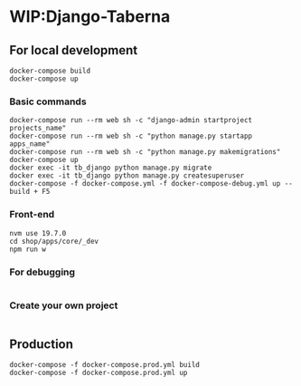 # WIP:Django-Taberna

## For local development

```
docker-compose build
docker-compose up
```

### Basic commands

```
docker-compose run --rm web sh -c "django-admin startproject projects_name"
docker-compose run --rm web sh -c "python manage.py startapp apps_name"
docker-compose run --rm web sh -c "python manage.py makemigrations"
docker-compose up
docker exec -it tb_django python manage.py migrate
docker exec -it tb_django python manage.py createsuperuser
docker-compose -f docker-compose.yml -f docker-compose-debug.yml up --build + F5
```

### Front-end

```
nvm use 19.7.0
cd shop/apps/core/_dev
npm run w
```

### For debugging

```
```

### Create your own project

```
```

## Production

```
docker-compose -f docker-compose.prod.yml build
docker-compose -f docker-compose.prod.yml up
```
